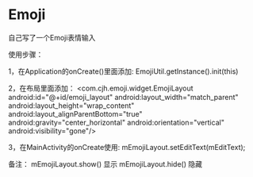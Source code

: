 # Emoji

自己写了一个Emoji表情输入

使用步骤：

1，在Application的onCreate()里面添加:
   EmojiUtil.getInstance().init(this)
   
2，在布局里面添加：
    <com.cjh.emoji.widget.EmojiLayout
        android:id="@+id/emoji_layout"
        android:layout_width="match_parent"
        android:layout_height="wrap_content"
        android:layout_alignParentBottom="true"
        android:gravity="center_horizontal"
        android:orientation="vertical"
        android:visibility="gone"/>
        
 3，在MainActivity的onCreate使用:
     mEmojiLayout.setEditText(mEditText);
     
 
 备注：
      mEmojiLayout.show() 显示
      mEmojiLayout.hide() 隐藏
  
